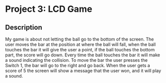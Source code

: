 # Project 3: LCD Game

## Description

My game is about not letting the ball go to the bottom of the screen. The user moves the bar at the position at where the ball will fall, when the ball touches the bar it will give the user a point, if the ball touches the bottom part, the score will go down.
Every time the ball touches the bar it will make a sound indicating the collision.
To move the bar the user presses the Switch 1, the bar will go to the right and go back.
When the user gets a score of 5 the screen will show a message that the user won, and it will play a sound.